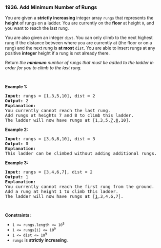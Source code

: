 <h3 align="left"> 1936. Add Minimum Number of Rungs</h3>
<div><p>You are given a <strong>strictly increasing</strong> integer array <code>rungs</code> that represents the <strong>height</strong> of rungs on a ladder. You are currently on the <strong>floor</strong> at height <code>0</code>, and you want to reach the last rung.</p>

<p>You are also given an integer <code>dist</code>. You can only climb to the next highest rung if the distance between where you are currently at (the floor or on a rung) and the next rung is <strong>at most</strong> <code>dist</code>. You are able to insert rungs at any positive <strong>integer</strong> height if a rung is not already there.</p>

<p>Return <em>the <strong>minimum</strong> number of rungs that must be added to the ladder in order for you to climb to the last rung.</em></p>

<p>&nbsp;</p>
<p><strong>Example 1:</strong></p>

<pre><strong>Input:</strong> rungs = [1,3,5,10], dist = 2
<strong>Output:</strong> 2
<strong>Explanation:
</strong>You currently cannot reach the last rung.
Add rungs at heights 7 and 8 to climb this ladder. 
The ladder will now have rungs at [1,3,5,<u>7</u>,<u>8</u>,10].
</pre>

<p><strong>Example 2:</strong></p>

<pre><strong>Input:</strong> rungs = [3,6,8,10], dist = 3
<strong>Output:</strong> 0
<strong>Explanation:</strong>
This ladder can be climbed without adding additional rungs.
</pre>

<p><strong>Example 3:</strong></p>

<pre><strong>Input:</strong> rungs = [3,4,6,7], dist = 2
<strong>Output:</strong> 1
<strong>Explanation:</strong>
You currently cannot reach the first rung from the ground.
Add a rung at height 1 to climb this ladder.
The ladder will now have rungs at [<u>1</u>,3,4,6,7].
</pre>

<p>&nbsp;</p>
<p><strong>Constraints:</strong></p>

<ul>
	<li><code>1 &lt;= rungs.length &lt;= 10<sup>5</sup></code></li>
	<li><code>1 &lt;= rungs[i] &lt;= 10<sup>9</sup></code></li>
	<li><code>1 &lt;= dist &lt;= 10<sup>9</sup></code></li>
	<li><code>rungs</code> is <strong>strictly increasing</strong>.</li>
</ul>
</div>